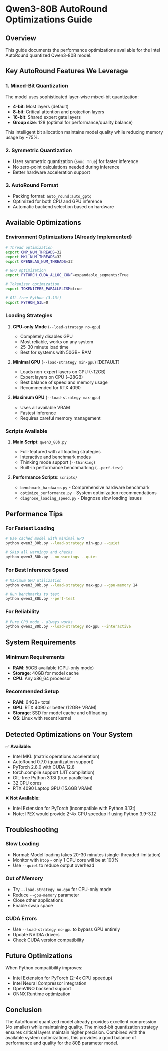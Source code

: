 # Qwen3-80B AutoRound Optimizations Guide

## Overview

This guide documents the performance optimizations available for the Intel AutoRound quantized Qwen3-80B model.

## Key AutoRound Features We Leverage

### 1. Mixed-Bit Quantization
The model uses sophisticated layer-wise mixed-bit quantization:
- **4-bit**: Most layers (default)
- **8-bit**: Critical attention and projection layers
- **16-bit**: Shared expert gate layers
- **Group size**: 128 (optimal for performance/quality balance)

This intelligent bit allocation maintains model quality while reducing memory usage by ~75%.

### 2. Symmetric Quantization
- Uses symmetric quantization (`sym: True`) for faster inference
- No zero-point calculations needed during inference
- Better hardware acceleration support

### 3. AutoRound Format
- Packing format: `auto_round:auto_gptq`
- Optimized for both CPU and GPU inference
- Automatic backend selection based on hardware

## Available Optimizations

### Environment Optimizations (Already Implemented)

```bash
# Thread optimization
export OMP_NUM_THREADS=32
export MKL_NUM_THREADS=32
export OPENBLAS_NUM_THREADS=32

# GPU optimization
export PYTORCH_CUDA_ALLOC_CONF=expandable_segments:True

# Tokenizer optimization
export TOKENIZERS_PARALLELISM=true

# GIL-free Python (3.13t)
export PYTHON_GIL=0
```

### Loading Strategies

1. **CPU-only Mode** (`--load-strategy no-gpu`)
   - Completely disables GPU
   - Most reliable, works on any system
   - 25-30 minute load time
   - Best for systems with 50GB+ RAM

2. **Minimal GPU** (`--load-strategy min-gpu`) [DEFAULT]
   - Loads non-expert layers on GPU (~12GB)
   - Expert layers on CPU (~28GB)
   - Best balance of speed and memory usage
   - Recommended for RTX 4090

3. **Maximum GPU** (`--load-strategy max-gpu`)
   - Uses all available VRAM
   - Fastest inference
   - Requires careful memory management

### Scripts Available

1. **Main Script**: `qwen3_80b.py`
   - Full-featured with all loading strategies
   - Interactive and benchmark modes
   - Thinking mode support (`--thinking`)
   - Built-in performance benchmarking (`--perf-test`)

2. **Performance Scripts**: `scripts/`
   - `benchmark_hardware.py` - Comprehensive hardware benchmark
   - `optimize_performance.py` - System optimization recommendations
   - `diagnose_loading_speed.py` - Diagnose slow loading issues

## Performance Tips

### For Fastest Loading
```bash
# Use cached model with minimal GPU
python qwen3_80b.py --load-strategy min-gpu --quiet

# Skip all warnings and checks
python qwen3_80b.py --no-warnings --quiet
```

### For Best Inference Speed
```bash
# Maximum GPU utilization
python qwen3_80b.py --load-strategy max-gpu --gpu-memory 14

# Run benchmarks to test
python qwen3_80b.py --perf-test
```

### For Reliability
```bash
# Pure CPU mode - always works
python qwen3_80b.py --load-strategy no-gpu --interactive
```

## System Requirements

### Minimum Requirements
- **RAM**: 50GB available (CPU-only mode)
- **Storage**: 40GB for model cache
- **CPU**: Any x86_64 processor

### Recommended Setup
- **RAM**: 64GB+ total
- **GPU**: RTX 4090 or better (12GB+ VRAM)
- **Storage**: SSD for model cache and offloading
- **OS**: Linux with recent kernel

## Detected Optimizations on Your System

✅ **Available:**
- Intel MKL (matrix operations acceleration)
- AutoRound 0.7.0 (quantization support)
- PyTorch 2.8.0 with CUDA 12.8
- torch.compile support (JIT compilation)
- GIL-free Python 3.13t (true parallelism)
- 32 CPU cores
- RTX 4090 Laptop GPU (15.6GB VRAM)

❌ **Not Available:**
- Intel Extension for PyTorch (incompatible with Python 3.13t)
- Note: IPEX would provide 2-4x CPU speedup if using Python 3.9-3.12

## Troubleshooting

### Slow Loading
- Normal: Model loading takes 20-30 minutes (single-threaded limitation)
- Monitor with `htop` - only 1 CPU core will be at 100%
- Use `--quiet` to reduce output overhead

### Out of Memory
- Try `--load-strategy no-gpu` for CPU-only mode
- Reduce `--gpu-memory` parameter
- Close other applications
- Enable swap space

### CUDA Errors
- Use `--load-strategy no-gpu` to bypass GPU entirely
- Update NVIDIA drivers
- Check CUDA version compatibility

## Future Optimizations

When Python compatibility improves:
- Intel Extension for PyTorch (2-4x CPU speedup)
- Intel Neural Compressor integration
- OpenVINO backend support
- ONNX Runtime optimization

## Conclusion

The AutoRound quantized model already provides excellent compression (4x smaller) while maintaining quality. The mixed-bit quantization strategy ensures critical layers maintain higher precision. Combined with the available system optimizations, this provides a good balance of performance and quality for the 80B parameter model.